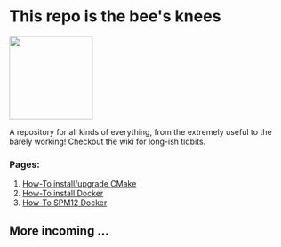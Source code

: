 # This repo is the bee's knees
<img src="imgs/1534968438.svg" width="150">

A repository for all kinds of everything, from the extremely useful to the barely working! Checkout the wiki for long-ish tidbits.

### Pages:
1. [How-To install/upgrade CMake](https://github.com/srikash/TheBeesKnees/wiki/Upgrade-CMake-version-on-Ubuntu)
2. [How-To install Docker](https://github.com/srikash/TheBeesKnees/wiki/Installing-Docker-on-Ubuntu)
3. [How-To SPM12 Docker](https://github.com/srikash/TheBeesKnees/wiki/Installing-SPM12-(dockerised))

## More incoming ... 
